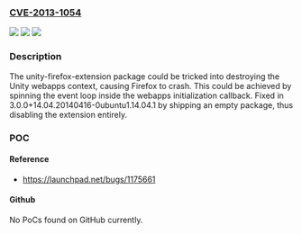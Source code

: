 ### [CVE-2013-1054](https://cve.mitre.org/cgi-bin/cvename.cgi?name=CVE-2013-1054)
![](https://img.shields.io/static/v1?label=Product&message=unity-firefox-extension&color=blue)
![](https://img.shields.io/static/v1?label=Version&message=3.0.0%3C%203.0.0%2B14.04.20140416-0ubuntu1.14.04.1%20&color=brighgreen)
![](https://img.shields.io/static/v1?label=Vulnerability&message=CWE-404%20Improper%20Resource%20Shutdown%20or%20Release&color=brighgreen)

### Description

The unity-firefox-extension package could be tricked into destroying the Unity webapps context, causing Firefox to crash. This could be achieved by spinning the event loop inside the webapps initialization callback. Fixed in 3.0.0+14.04.20140416-0ubuntu1.14.04.1 by shipping an empty package, thus disabling the extension entirely.

### POC

#### Reference
- https://launchpad.net/bugs/1175661

#### Github
No PoCs found on GitHub currently.

